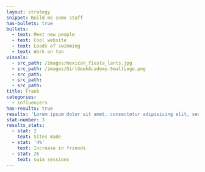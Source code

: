 ```yaml
---
layout: strategy
snippet: Build me some stuff
has-bullets: true
bullets:
  - text: Meet new people
  - text: Cool website
  - text: Loads of swimming
  - text: Work on tan
visuals:
  - src_path: /images/mexican_fiesta_lants.jpg
  - src_path: /images/GirlGeekAcademy-SmallLogo.png
  - src_path:
  - src_path:
  - src_path:
title: Frank
categories:
  - influencers
has-results: true
results: 'Lorem ipsum dolor sit amet, consectetur adipisicing elit, sed do eiusmod tempor incididunt ut labore et dolore magna aliqua. Ut enim ad minim veniam, quis nostrud exercitation ullamco laboris nisi ut aliquip ex ea commodo consequat. Duis aute irure dolor in reprehenderit in voluptate velit esse cillum dolore eu fugiat nulla pariatur. Excepteur sint occaecat cupidatat non proident, sunt in culpa qui officia deserunt mollit anim id est laborum.'
stat-number: 3
results_stats:
  - stat: 2
    text: Sites made
  - stat: '4%'
    text: Increase in friends
  - stat: 26
    text: swim sessions
---
```

